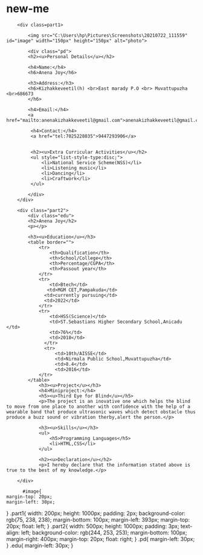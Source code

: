 # new-me
<html lang="en">
<head>
    <meta charset="UTF-8">
    <meta http-equiv="X-UA-Compatible" content="IE=edge">
    <meta name="viewport" content="width=device-width, initial-scale=1.0">
    <title>Document</title>
    <link rel="stylesheet" href="baaaa.css">
</head>
<body>
    <div class="main-body">

        <div class=part1>

            <img src="C:\Users\hp\Pictures\Screenshots\20210722_111559" id="image" width="150px" height="150px" alt="photo">

            <div class="pd">
            <h2><u>Personal Details</u></h2>
            
            <h4>Name:</h4>
            <h6>Anena Joy</h6>
        
            <h3>Address:</h3>
            <h6>Kizhakkeveetil(h) <br>East marady P.O <br> Muvattupuzha <br>686673
            </h6>

            <h4>Email:</h4>
            <a href="mailto:anenakizhakkeveetil@gmail.com">anenakizhakkeveetil@gmail.com</a>
             
             <h4>Contact:</h4>
             <a href="tel:7025228035">9447293906</a>
            

             <h2><u>Extra Curricular Activities</u></h2>
             <ul style="list-style-type:disc;">
                 <li>National Service Scheme(NSS)</li>
                 <li>Listening music</li> 
                 <li>Dancing</li>
                 <li>Craftwork</li> 
             </ul>

            </div>
        </div>    
        
        <div class="part2">
            <div class="edu">
            <h2>Anena Joy</h2>
            <p></p>

            <h3><u>Education</u></h3>
            <table border="">
                <tr>
                    <th>Qualification</th>
                    <th>School/College</th>
                    <th>Percentage/CGPA</th>
                    <th>Passout year</th>
                </tr>
                <tr>
                    <td>Btech</td>
                   <td>MGM CET,Pampakuda</td>
                  <td>currently pursuing</td>
                  <td>2022</td>
                </tr>
                <tr>
                    <td>HSS(Science)</td>
                    <td>ST.Sebastians Higher Secondary School,Anicadu </td>
                    <td>76%</td>
                    <td>2018</td>
                  </tr>
                  <tr>
                      <td>10th/AISSE</td>
                      <td>Nirmala Public School,Muvattupuzha</td>
                      <td>8.4</td>
                      <td>2016</td>
                </tr>
            </table>
                <h3><u>Project</u></h3>
                <h4>Miniproject:</h4>
                <h5><u>Third Eye for Blind</u></h5>
                <p>The project is an inovative one which helps the blind to move from one place to another with confidence with the help of a wearable band that produce ultrasonic waves which detect obstacle thus produce a buzz sound or vibration therby,alert the person.</p>

                <h3><u>Skills</u></h3>
                <ul>
                    <h5>Programming Languages</h5>
                    <li>HTML,CSS</li>
                </ul>

                <h2><u>Declaration</u></h2>
                <p>I hereby declare that the information stated above is true to the best of my knowledge.</p>
          
        </div>
          
          #image{
    margin-top: 20px;
    margin-left: 30px;
}
.part1{
    width: 200px;
    height: 1000px;
    padding: 2px;
    background-color: rgb(75, 238, 238);
    margin-bottom: 100px;
    margin-left: 393px;
    margin-top: 20px;
    float: left;
}
.part2{
    width: 500px;
    height: 1000px;
    padding: 3px;
    text-align: left;
    background-color: rgb(244, 253, 253);
    margin-bottom: 100px;
    margin-right: 400px;
    margin-top: 20px;
    float: right;
}
.pd{
    margin-left: 30px;
}
.edu{
    margin-left: 30px;
}
